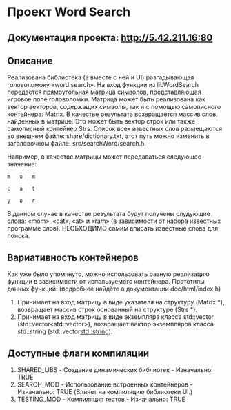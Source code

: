 # Проект Word Search

## Документация проекта: http://5.42.211.16:80

## Описание
Реализована библиотека (а вместе с ней и UI) разгадывающая головоломоку «word search».
На вход функции из libWordSearch передаётся прямоугольная матрица символов, представляющая игровое поле
головоломки. Матрица может быть реализована как вектор векторов, содержащих символы, так и с помощью самописного контейнера: Matrix. 
В качестве результата возвращается массив слов, найденных в матрице. Это может быть вектор строк или также самописный контейнер Strs. Список всех известных
слов размещаются во внешнем файле: share/dictionary.txt, этот путь можно изменить в заголовочном файле: src/searchWord/search.h.

Например, в качестве матрицы может передаваться следующее значение:

    m   o   m

    c   a   t

    y   e   r

В данном случае в качестве результата будут получены слудующие слова: «mom», «cat», «at» и «ram» (в зависимости от
набора известных программе слов). НЕОБХОДИМО самим вписать известные слова для поиска.

## Вариативность контейнеров
Как уже было упомянуто, можно использовать разную реализацию функции в зависимости от используемого контейнера.
Прототипы данных функций: (подробнее найдёте в документации doc/html/index.h)
1. Принимает на вход матрицу в виде указателя на структуру (Matrix *), возвращает массив строк основанный на структуре (Strs *).
2. Принимает на вход матрицу в виде экземпляра класса std::vector (std::vector<std::vector<char>>),
возвращает вектор экземпляров класса std::string (std::vector<std::string>).

## Доступные флаги компиляции
1. SHARED_LIBS - Создание динамических библиотек - Изначально: TRUE
2. SEARCH_MOD - Использование встроенных контейнеров - Изначально: TRUE (Влияет на компиляцию библиотеки UI.)
3. TESTING_MOD - Компиляция тестов - Изначально: TRUE 
